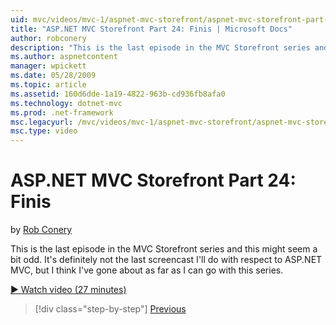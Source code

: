 ```yaml
---
uid: mvc/videos/mvc-1/aspnet-mvc-storefront/aspnet-mvc-storefront-part-24-finis
title: "ASP.NET MVC Storefront Part 24: Finis | Microsoft Docs"
author: robconery
description: "This is the last episode in the MVC Storefront series and this might seem a bit odd. It’s definitely not the last screencast I’ll do with respect to ASP.NET..."
ms.author: aspnetcontent
manager: wpickett
ms.date: 05/28/2009
ms.topic: article
ms.assetid: 160d6dde-1a19-4822-963b-cd936fb8afa0
ms.technology: dotnet-mvc
ms.prod: .net-framework
msc.legacyurl: /mvc/videos/mvc-1/aspnet-mvc-storefront/aspnet-mvc-storefront-part-24-finis
msc.type: video
---
```

ASP.NET MVC Storefront Part 24: Finis
====================
by [Rob Conery](https://github.com/robconery)

This is the last episode in the MVC Storefront series and this might seem a bit odd. It's definitely not the last screencast I'll do with respect to ASP.NET MVC, but I think I've gone about as far as I can go with this series.

[&#9654; Watch video (27 minutes)](https://channel9.msdn.com/Blogs/ASP-NET-Site-Videos/aspnet-mvc-storefront-part-24-finis)

>[!div class="step-by-step"]
[Previous](aspnet-mvc-storefront-part-23-getting-started-with-domain-driven-design.md)